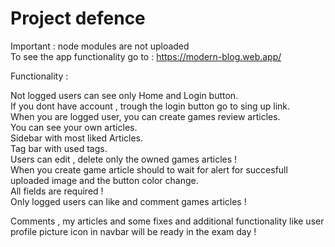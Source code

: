 <h1>Project defence</h1>

Important : node modules are not uploaded <br>
To see the app functionality go to : https://modern-blog.web.app/<br>

Functionality :<br>

Not logged users can see only Home and Login button.<br>
If you dont have account , trough the login button go to sing up link.<br>
When you are logged user, you can create games review articles.<br>
You can see your own articles.<br>
Sidebar with most liked Articles.<br>
Tag bar with used tags.<br>
Users can edit , delete only the owned games articles ! <br>
When you create game article should to wait for alert for succesfull uploaded image and the button color change.<br>
All fields are required !<br>
Only logged users can like and comment games articles !<br>

Comments , my articles and some fixes and additional functionality like user profile picture icon in navbar will be ready in the exam day ! <br>
